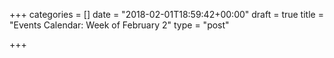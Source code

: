 +++
categories = []
date = "2018-02-01T18:59:42+00:00"
draft = true
title = "Events Calendar: Week of February 2"
type = "post"

+++

